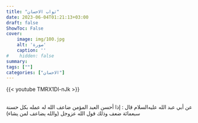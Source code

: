```yaml
---
title: "ثواب الاحسان"
date: 2023-06-04T01:21:13+03:00
draft: false
ShowToc: False
cover:
    image: img/100.jpg
    alt: 'صورة'
    caption: ''
#    hidden: false
summary: 
tags: [""]
categories: ["الاحسان"]
---
```


{{< youtube TMRX1Dl-nJk >}}  
 <br>


عن أبي عبد الله
عليه‌السلام قال : إذا أحسن العبد المؤمن ضاعف الله له عمله بكل
حسنة سبعمائة ضعف وذلك قول الله عزوجل (والله يضاعف لمن يشاء)



